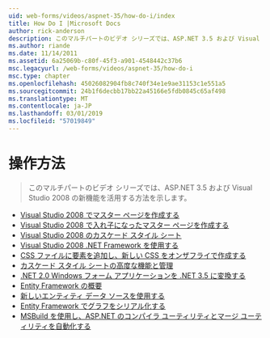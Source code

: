```yaml
---
uid: web-forms/videos/aspnet-35/how-do-i/index
title: How Do I |Microsoft Docs
author: rick-anderson
description: このマルチパートのビデオ シリーズでは、ASP.NET 3.5 および Visual Studio 2008 の新機能を活用する方法を示します。
ms.author: riande
ms.date: 11/14/2011
ms.assetid: 6a25069b-c80f-45f3-a901-4548442c37b6
msc.legacyurl: /web-forms/videos/aspnet-35/how-do-i
msc.type: chapter
ms.openlocfilehash: 45026082904fb8c740f34e1e9ae31153c1e551a5
ms.sourcegitcommit: 24b1f6decbb17bb22a45166e5fdb0845c65af498
ms.translationtype: MT
ms.contentlocale: ja-JP
ms.lasthandoff: 03/01/2019
ms.locfileid: "57019849"
---
```

<a name="how-do-i"></a>操作方法
====================
> このマルチパートのビデオ シリーズでは、ASP.NET 3.5 および Visual Studio 2008 の新機能を活用する方法を示します。


- [Visual Studio 2008 でマスター ページを作成する](how-do-i-create-a-master-page-in-visual-studio-2008.md)
- [Visual Studio 2008 で入れ子になったマスター ページを作成する](how-do-i-create-nested-master-page-in-visual-studio-2008.md)
- [Visual Studio 2008 のカスケード スタイル シート](how-do-i-cascading-style-sheets-in-visual-studio-2008.md)
- [Visual Studio 2008 .NET Framework を使用する](how-do-i-working-with-visual-studio-2008-net-framework.md)
- [CSS ファイルに要素を追加し、新しい CSS をオンザフライで作成する](how-do-i-adding-elements-to-a-css-file-and-create-new-css-on-the-fly.md)
- [カスケード スタイル シートの高度な機能と管理](how-do-i-advance-cascading-style-sheet-features-and-management.md)
- [.NET 2.0 Windows フォーム アプリケーションを .NET 3.5 に変換する](how-do-i-converting-a-net-20-windows-forms-application-to-net-35.md)
- [Entity Framework の概要](how-do-i-get-started-with-the-entity-framework.md)
- [新しいエンティティ データ ソースを使用する](how-do-i-use-the-new-entity-data-source.md)
- [Entity Framework でグラフをシリアル化する](how-do-i-serialize-a-graph-with-the-entity-framework.md)
- [MSBuild を使用し、ASP.NET のコンパイラ ユーティリティとマージ ユーティリティを自動化する](how-do-i-use-msbuild-to-automate-the-aspnet-compiler-and-merge-utilities.md)
